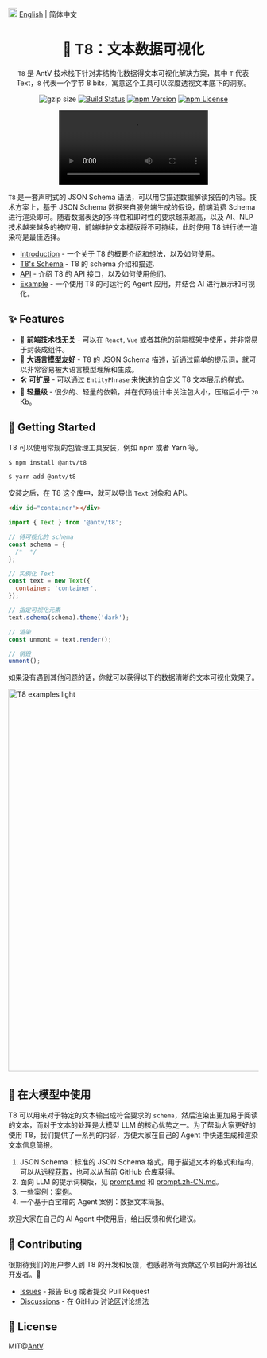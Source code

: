 <img src="https://gw.alipayobjects.com/zos/antfincdn/R8sN%24GNdh6/language.svg" width="18"> [English](./README.md) | 简体中文

<h1 align="center">
<b>🧬 T8：文本数据可视化</b>
</h1>

<div align="center">

`T8` 是 AntV 技术栈下针对非结构化数据得文本可视化解决方案，其中 `T` 代表 Text，`8` 代表一个字节 8 bits，寓意这个工具可以深度透视文本底下的洞察。

![gzip size](https://img.badgesize.io/https://unpkg.com/@antv/t8/dist/t8.min?compression=gzip)
[![Build Status](https://github.com/antvis/t8/actions/workflows/build.yml/badge.svg)](https://github.com/antvis/T8/actions/workflows/build.yml)
[![npm Version](https://img.shields.io/npm/v/@antv/t8.svg)](https://www.npmjs.com/package/@antv/t8)
[![npm License](https://img.shields.io/npm/l/@antv/t8.svg)](https://www.npmjs.com/package/@antv/t8)

<video src="https://github.com/user-attachments/assets/ecf953a9-efd1-4c72-9d12-d84316004b88" />
</div>

`T8` 是一套声明式的 JSON Schema 语法，可以用它描述数据解读报告的内容。技术方案上，基于 JSON Schema 数据来自服务端生成的假设，前端消费 Schema 进行渲染即可。随着数据表达的多样性和即时性的要求越来越高，以及 AI、NLP 技术越来越多的被应用，前端维护文本模版将不可持续，此时使用 T8 进行统一渲染将是最佳选择。

- [Introduction](https://t8.antv.vision/tutorial/quick-start.html) - 一个关于 T8 的概要介绍和想法，以及如何使用。
- [T8's Schema](https://t8.antv.vision/schema/) - T8 的 schema 介绍和描述.
- [API](https://t8.antv.vision/api/) - 介绍 T8 的 API 接口，以及如何使用他们。
- [Example]() - 一个使用 T8 的可运行的 Agent 应用，并结合 AI 进行展示和可视化。

## ✨ Features

- 🛫 **前端技术栈无关** - 可以在 `React`, `Vue` 或者其他的前端框架中使用，并非常易于封装成组件。
- 🤖 **大语言模型友好** - T8 的 JSON Schema 描述，近通过简单的提示词，就可以非常容易被大语言模型理解和生成。
- 🛠️ **可扩展** - 可以通过 `EntityPhrase` 来快速的自定义 T8 文本展示的样式。
- 🪩 **轻量级** - 很少的、轻量的依赖，并在代码设计中关注包大小，压缩后小于 `20` Kb。

## 🔨 Getting Started

T8 可以使用常规的包管理工具安装，例如 npm 或者 Yarn 等。

```bash
$ npm install @antv/t8
```

```bash
$ yarn add @antv/t8
```

安装之后，在 T8 这个库中，就可以导出 `Text` 对象和 API。

```html
<div id="container"></div>
```

```js
import { Text } from '@antv/t8';

// 待可视化的 schema
const schema = {
  /*  */
};

// 实例化 Text
const text = new Text({
  container: 'container',
});

// 指定可视化元素
text.schema(schema).theme('dark');

// 渲染
const unmont = text.render();

// 销毁
unmont();
```

如果没有遇到其他问题的话，你就可以获得以下的数据清晰的文本可视化效果了。

<img alt="T8 examples light" width="768" src="https://mdn.alipayobjects.com/huamei_qa8qxu/afts/img/A*GDPUToCi8ncAAAAATrAAAAgAemJ7AQ/fmt.webp" />

## 🤖 在大模型中使用

T8 可以用来对于特定的文本输出成符合要求的 `schema`，然后渲染出更加易于阅读的文本，而对于文本的处理是大模型 LLM 的核心优势之一。为了帮助大家更好的使用 T8，我们提供了一系列的内容，方便大家在自己的 Agent 中快速生成和渲染文本信息简报。

1. JSON Schema：标准的 JSON Schema 格式，用于描述文本的格式和结构，可以从[远程获取](http://unpkg.com/@antv/t8/dist/schema.json)，也可以从当前 GitHub 仓库获得。
2. 面向 LLM 的提示词模版，见 [prompt.md](./prompt.md) 和 [prompt.zh-CN.md](./prompt.zh-CN.md)。
3. 一些案例：[案例](./example/example.json)。
4. 一个基于百宝箱的 Agent 案例：数据文本简报。

欢迎大家在自己的 AI Agent 中使用后，给出反馈和优化建议。

## 📮 Contributing

很期待我们的用户参入到 T8 的开发和反馈，也感谢所有贡献这个项目的开源社区开发者。🙏

- [Issues](https://github.com/antvis/t8/issues) - 报告 Bug 或者提交 Pull Request
- [Discussions](https://github.com/antvis/t8/discussions) - 在 GitHub 讨论区讨论想法

## 📄 License

MIT@[AntV](https://github.com/antvis).

